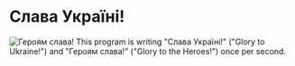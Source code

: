 # Слава Україні!
![Героям слава!](https://upload.wikimedia.org/wikipedia/commons/4/49/Flag_of_Ukraine.svg)
This program is writing "Слава Україні!" ("Glory to Ukraine!") and "Героям слава!" ("Glory to the Heroes!") once per second.

